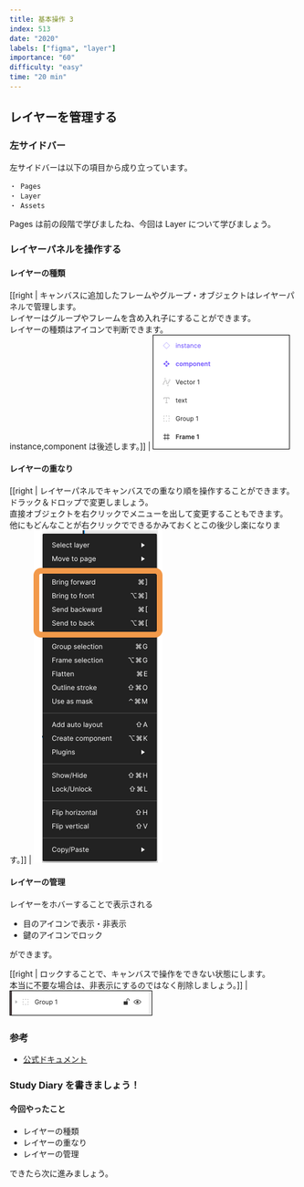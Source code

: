 ```yaml
---
title: 基本操作 3
index: 513
date: "2020"
labels: ["figma", "layer"]
importance: "60"
difficulty: "easy"
time: "20 min"
---
```


## レイヤーを管理する

### 左サイドバー

左サイドバーは以下の項目から成り立っています。

```
・ Pages
・ Layer
・ Assets
```

Pages は前の段階で学びましたね、今回は Layer について学びましょう。

### レイヤーパネルを操作する

#### レイヤーの種類

[[right | キャンバスに追加したフレームやグループ・オブジェクトはレイヤーパネルで管理します。<br/>レイヤーはグループやフレームを含め入れ子にすることができます。<br/>レイヤーの種類はアイコンで判断できます。<br/>instance,component は後述します。]]
| ![layer](./img/layer.png)

#### レイヤーの重なり

[[right | レイヤーパネルでキャンバスでの重なり順を操作することができます。<br/>ドラック＆ドロップで変更しましょう。<br/>直接オブジェクトを右クリックでメニューを出して変更することもできます。<br/>他にもどんなことが右クリックでできるかみておくとこの後少し楽になります。]]
| ![bring-send](./img/bring-send.png)

#### レイヤーの管理

レイヤーをホバーすることで表示される

- 目のアイコンで表示・非表示
- 鍵のアイコンでロック

ができます。

[[right | ロックすることで、キャンバスで操作をできない状態にします。<br/>本当に不要な場合は、非表示にするのではなく削除しましょう。]]
| ![hover](./img/hover.png)

### 参考

- [公式ドキュメント](https://help.figma.com/hc/en-us/articles/360039831974-View-layers-and-assets-in-the-Layers-Panel)

### Study Diary を書きましょう！

#### 今回やったこと

- レイヤーの種類
- レイヤーの重なり
- レイヤーの管理

できたら次に進みましょう。
